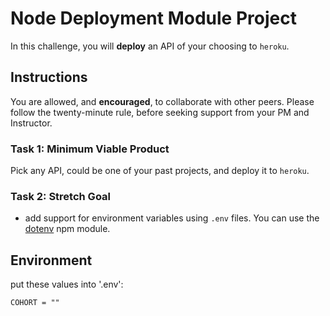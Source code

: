 # Node Deployment Module Project

In this challenge, you will **deploy** an API of your choosing to `heroku`.

## Instructions

You are allowed, and **encouraged**, to collaborate with other peers. Please follow the twenty-minute rule, before seeking support from your PM and Instructor.

### Task 1: Minimum Viable Product

Pick any API, could be one of your past projects, and deploy it to `heroku`.

### Task 2: Stretch Goal

- add support for environment variables using `.env` files. You can use the [dotenv](https://www.npmjs.com/package/dotenv) npm module.

## Environment

put these values into '.env':

```
COHORT = ""
```